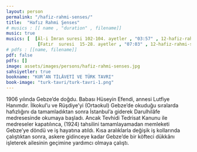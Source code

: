```yaml
---
layout: person
permalink: "/hafiz-rahmi-senses/"
title:  "Hafız Rahmi Şenses"
# musics : [[ name , "duration" , filename]]
music: true
musics: [  [Âl-i İmran suresi 102-104. ayetler , "03:57" , 12-hafiz-rahmi-senses/1],
            [Fatır  suresi  15-28. ayetler , "07:03" , 12-hafiz-rahmi-senses/2]]
# pdfs : [[name, filename]]
pdf: false
pdfs: []
image: assets/images/persons/hafiz-rahmi-senses.jpg
sahsiyetler: true
bookname: "KUR’AN TİLÂVETİ VE TÜRK TAVRI"
book-image: "turk-tavri/turk-tavri-1.png"
---
```


1906 yılında Gebze’de doğdu. Babası Hüseyin Efendi, annesi Lutfiye Hanımdır. İlkokul’u ve Rüşdiye’yi (Ortaokul) Gebze’de okuduğu sıralarda hafızlığını da tamamladıktan sonra İstanbul’a giderek Darulhilâfe medresesinde okumaya başladı. Ancak Tevhidi Tedrisat Kanunu ile medreseler kapatılınca, (1924) tahsilini tamamlayamadan memleketi Gebze’ye döndü ve iş hayatına atıldı. 
Kısa aralıklarla değişik iş kollarında çalıştıktan sonra, askere gidinceye kadar Gebze’de bir köfteci dükkânı işleterek ailesinin geçimine yardımcı olmaya çalıştı. 
